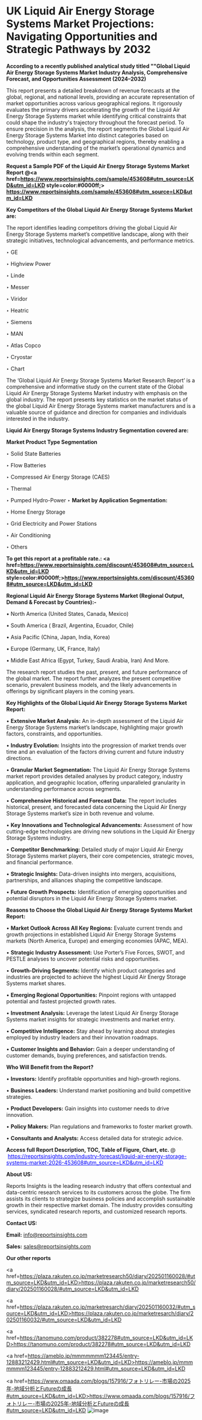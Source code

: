 # UK Liquid Air Energy Storage Systems Market Projections: Navigating Opportunities and Strategic Pathways by 2032

<strong>According to a recently published analytical study titled ""Global Liquid Air Energy Storage Systems Market Industry Analysis, Comprehensive Forecast, and Opportunities Assessment (2024–2032)</strong>

This report presents a detailed breakdown of revenue forecasts at the global, regional, and national levels, providing an accurate representation of market opportunities across various geographical regions. It rigorously evaluates the primary drivers accelerating the growth of the Liquid Air Energy Storage Systems market while identifying critical constraints that could shape the industry's trajectory throughout the forecast period. To ensure precision in the analysis, the report segments the Global Liquid Air Energy Storage Systems Market into distinct categories based on technology, product type, and geographical regions, thereby enabling a comprehensive understanding of the market’s operational dynamics and evolving trends within each segment.

<strong>Request a Sample PDF of the Liquid Air Energy Storage Systems Market Report </strong><strong>@<a href=https://www.reportsinsights.com/sample/453608#utm_source=LKD&utm_id=LKD style=color:#0000ff;> https://www.reportsinsights.com/sample/453608#utm_source=LKD&utm_id=LKD</a></strong></font>

<strong>Key Competitors of the Global Liquid Air Energy Storage Systems Market are:</strong>

The report identifies leading competitors driving the global Liquid Air Energy Storage Systems market’s competitive landscape, along with their strategic initiatives, technological advancements, and performance metrics.

‣ GE

‣ Highview Power

‣ Linde

‣ Messer

‣ Viridor

‣ Heatric

‣ Siemens

‣ MAN

‣ Atlas Copco

‣ Cryostar

‣ Chart

The ‘Global Liquid Air Energy Storage Systems Market Research Report’ is a comprehensive and informative study on the current state of the Global Liquid Air Energy Storage Systems Market industry with emphasis on the global industry. The report presents key statistics on the market status of the global Liquid Air Energy Storage Systems market manufacturers and is a valuable source of guidance and direction for companies and individuals interested in the industry.

<strong>Liquid Air Energy Storage Systems Industry Segmentation covered are:</strong>

<strong>Market Product Type Segmentation</strong>

‣ Solid State Batteries

‣ Flow Batteries

‣ Compressed Air Energy Storage (CAES)

‣ Thermal

‣ Pumped Hydro-Power
‣ 
<strong>Market by Application Segmentation:</strong>

‣ Home Energy Storage

‣ Grid Electricity and Power Stations

‣ Air Conditioning

‣ Others

<strong>To get this report at a profitable rate.: <a href=https://www.reportsinsights.com/discount/453608#utm_source=LKD&utm_id=LKD style=color:#0000ff;>https://www.reportsinsights.com/discount/453608#utm_source=LKD&utm_id=LKD</a></strong></font>

<strong>Regional Liquid Air Energy Storage Systems Market (Regional Output, Demand &amp; Forecast by Countries):-</strong>

• North America (United States, Canada, Mexico)

• South America ( Brazil, Argentina, Ecuador, Chile)

• Asia Pacific (China, Japan, India, Korea)

• Europe (Germany, UK, France, Italy)

• Middle East Africa (Egypt, Turkey, Saudi Arabia, Iran) And More.

The research report studies the past, present, and future performance of the global market. The report further analyzes the present competitive scenario, prevalent business models, and the likely advancements in offerings by significant players in the coming years.

<strong>Key Highlights of the Global Liquid Air Energy Storage Systems Market Report:</strong>

• <strong>Extensive Market Analysis:</strong> An in-depth assessment of the Liquid Air Energy Storage Systems market’s landscape, highlighting major growth factors, constraints, and opportunities.

• <strong>Industry Evolution:</strong> Insights into the progression of market trends over time and an evaluation of the factors driving current and future industry directions.

• <strong>Granular Market Segmentation:</strong> The Liquid Air Energy Storage Systems market report provides detailed analyses by product category, industry application, and geographic location, offering unparalleled granularity in understanding performance across segments.

• <strong>Comprehensive Historical and Forecast Data:</strong> The report includes historical, present, and forecasted data concerning the Liquid Air Energy Storage Systems market’s size in both revenue and volume.

• <strong>Key Innovations and Technological Advancements:</strong> Assessment of how cutting-edge technologies are driving new solutions in the Liquid Air Energy Storage Systems industry.

• <strong>Competitor Benchmarking:</strong> Detailed study of major Liquid Air Energy Storage Systems market players, their core competencies, strategic moves, and financial performance.

• <strong>Strategic Insights:</strong> Data-driven insights into mergers, acquisitions, partnerships, and alliances shaping the competitive landscape.

• <strong>Future Growth Prospects:</strong> Identification of emerging opportunities and potential disruptors in the Liquid Air Energy Storage Systems market.

<strong>Reasons to Choose the Global Liquid Air Energy Storage Systems Market Report:</strong>

• <strong>Market Outlook Across All Key Regions:</strong> Evaluate current trends and growth projections in established Liquid Air Energy Storage Systems markets (North America, Europe) and emerging economies (APAC, MEA).

• <strong>Strategic Industry Assessment:</strong> Use Porter’s Five Forces, SWOT, and PESTLE analyses to uncover potential risks and opportunities.

• <strong>Growth-Driving Segments:</strong> Identify which product categories and industries are projected to achieve the highest Liquid Air Energy Storage Systems market shares.

• <strong>Emerging Regional Opportunities:</strong> Pinpoint regions with untapped potential and fastest projected growth rates.

• <strong>Investment Analysis:</strong> Leverage the latest Liquid Air Energy Storage Systems market insights for strategic investments and market entry.

• <strong>Competitive Intelligence:</strong> Stay ahead by learning about strategies employed by industry leaders and their innovation roadmaps.

• <strong>Customer Insights and Behavior:</strong> Gain a deeper understanding of customer demands, buying preferences, and satisfaction trends.

<strong>Who Will Benefit from the Report?</strong>

• <strong>Investors:</strong> Identify profitable opportunities and high-growth regions.

• <strong>Business Leaders:</strong> Understand market positioning and build competitive strategies.

• <strong>Product Developers:</strong> Gain insights into customer needs to drive innovation.

• <strong>Policy Makers:</strong> Plan regulations and frameworks to foster market growth.

• <strong>Consultants and Analysts:</strong> Access detailed data for strategic advice.
</ul>
<strong>Access full Report Description, TOC, Table of Figure, Chart, etc. </strong>@  <a href=https://reportsinsights.com/industry-forecast/liquid-air-energy-storage-systems-market-2026-453608#utm_source=LKD&utm_id=LKD style=color:#0000ff;>https://reportsinsights.com/industry-forecast/liquid-air-energy-storage-systems-market-2026-453608#utm_source=LKD&utm_id=LKD</a></font>

<strong><strong>About US</strong>:</strong>

Reports Insights is the leading research industry that offers contextual and data-centric research services to its customers across the globe. The firm assists its clients to strategize business policies and accomplish sustainable growth in their respective market domain. The industry provides consulting services, syndicated research reports, and customized research reports.

<strong>Contact US:</strong>

<p class=""""><b>Email:</b> <a href=mailto:info@reportsinsights.com>info@reportsinsights.com</a></p>
<p class=""""><b>Sales:</b> <a href=mailto:sales@reportsinsights.com>sales@reportsinsights.com</a></p>

<strong>Our other reports</strong>

<a href=https://plaza.rakuten.co.jp/marketresearch50/diary/202501160028/#utm_source=LKD&utm_id=LKD>https://plaza.rakuten.co.jp/marketresearch50/diary/202501160028/#utm_source=LKD&utm_id=LKD</a>

<a href=https://plaza.rakuten.co.jp/marketresarch/diary/202501160032/#utm_source=LKD&utm_id=LKD>https://plaza.rakuten.co.jp/marketresarch/diary/202501160032/#utm_source=LKD&utm_id=LKD</a>

<a href=https://tanomuno.com/product/382278#utm_source=LKD&utm_id=LKD>https://tanomuno.com/product/382278#utm_source=LKD&utm_id=LKD</a>

<a href=https://ameblo.jp/mmmmmmm123445/entry-12883212429.html#utm_source=LKD&utm_id=LKD>https://ameblo.jp/mmmmmmm123445/entry-12883212429.html#utm_source=LKD&utm_id=LKD</a>

<a href=https://www.omaada.com/blogs/157916/フォトリレー-市場の2025年-地域分析とFutureの成長#utm_source=LKD&utm_id=LKD>https://www.omaada.com/blogs/157916/フォトリレー-市場の2025年-地域分析とFutureの成長#utm_source=LKD&utm_id=LKD</a>
![image](https://github.com/user-attachments/assets/263d4dfb-926c-43fa-8567-c580b47e28ce)
